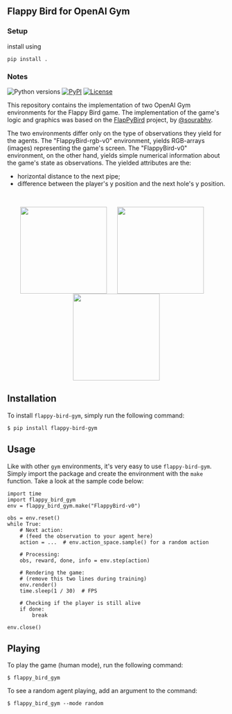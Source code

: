 ## Flappy Bird for OpenAI Gym

### Setup

install using

```
pip install .
```

### Notes

![Python versions](https://img.shields.io/pypi/pyversions/flappy-bird-gym)
[![PyPI](https://img.shields.io/pypi/v/flappy-bird-gym)](https://pypi.org/project/flappy-bird-gym/)
[![License](https://img.shields.io/github/license/Talendar/flappy-bird-gym)](https://github.com/Talendar/flappy-bird-gym/blob/master/LICENSE)

This repository contains the implementation of two OpenAI Gym environments for
the Flappy Bird game. The implementation of the game's logic and graphics was
based on the [FlapPyBird](https://github.com/sourabhv/FlapPyBird) project, by
[@sourabhv](https://github.com/sourabhv). 

The two environments differ only on the type of observations they yield for the
agents. The "FlappyBird-rgb-v0" environment, yields RGB-arrays (images)
representing the game's screen. The "FlappyBird-v0" environment, on the other
hand, yields simple numerical information about the game's state as
observations. The yielded attributes are the:

* horizontal distance to the next pipe;
* difference between the player's y position and the next hole's y position.

<br>

<p align="center">
  <img align="center" 
       src="https://github.com/Talendar/flappy-bird-gym/blob/main/imgs/yellow_bird_playing.gif?raw=true" 
       width="200"/>
  &nbsp;&nbsp;&nbsp;&nbsp;
  <img align="center" 
       src="https://github.com/Talendar/flappy-bird-gym/blob/main/imgs/red_bird_start_screen.gif?raw=true" 
       width="200"/>
  &nbsp;&nbsp;&nbsp;&nbsp;
  <img align="center" 
       src="https://github.com/Talendar/flappy-bird-gym/blob/main/imgs/blue_bird_playing.gif?raw=true" 
       width="200"/>
</p>

## Installation

To install `flappy-bird-gym`, simply run the following command:

    $ pip install flappy-bird-gym
    
## Usage

Like with other `gym` environments, it's very easy to use `flappy-bird-gym`.
Simply import the package and create the environment with the `make` function.
Take a look at the sample code below:

```
import time
import flappy_bird_gym
env = flappy_bird_gym.make("FlappyBird-v0")

obs = env.reset()
while True:
    # Next action:
    # (feed the observation to your agent here)
    action = ...  # env.action_space.sample() for a random action

    # Processing:
    obs, reward, done, info = env.step(action)
    
    # Rendering the game:
    # (remove this two lines during training)
    env.render()
    time.sleep(1 / 30)  # FPS
    
    # Checking if the player is still alive
    if done:
        break

env.close()
```

## Playing

To play the game (human mode), run the following command:

    $ flappy_bird_gym
    
To see a random agent playing, add an argument to the command:

    $ flappy_bird_gym --mode random

